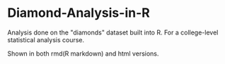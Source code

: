 # Diamond-Analysis-in-R
Analysis done on the "diamonds" dataset built into R. For a college-level statistical analysis course.


Shown in both rmd(R markdown) and html versions.
